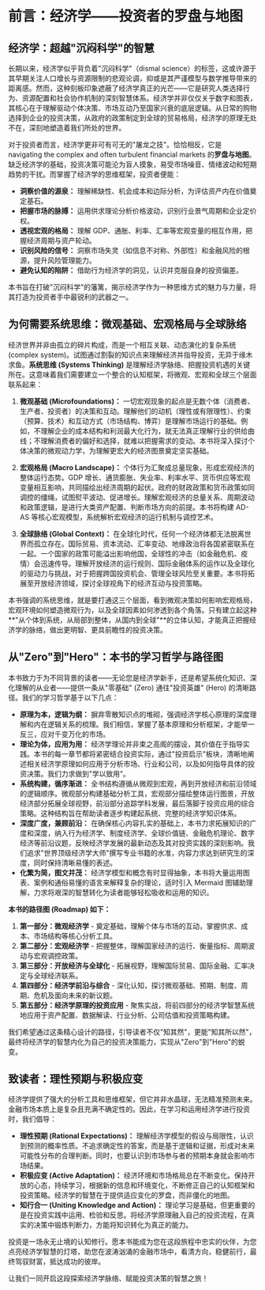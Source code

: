 # 前言：经济学——投资者的罗盘与地图

## 经济学：超越"沉闷科学"的智慧

长期以来，经济学似乎背负着"沉闷科学"（dismal science）的标签，这或许源于其早期关注人口增长与资源限制的悲观论调，抑或是其严谨模型与数学推导带来的距离感。然而，这种刻板印象遮蔽了经济学真正的光芒——它是研究人类选择行为、资源配置和社会协作机制的深刻智慧体系。经济学并非仅仅关乎数字和图表，其核心在于理解驱动个体决策、市场互动乃至国家兴衰的底层逻辑。从日常的购物选择到企业的投资决策，从政府的政策制定到全球的贸易格局，经济学的原理无处不在，深刻地塑造着我们所处的世界。

对于投资者而言，经济学更非可有可无的"屠龙之技"。恰恰相反，它是 navigating the complex and often turbulent financial markets 的**罗盘与地图**。缺乏经济学的基础，投资决策可能沦为盲人摸象，易受市场噪音、情绪波动和短期趋势的干扰。而掌握了经济学的思维框架，投资者便能：

*   **洞察价值的源泉：** 理解稀缺性、机会成本和边际分析，为评估资产内在价值奠定基石。
*   **把握市场的脉搏：** 运用供求理论分析价格波动，识别行业景气周期和企业定价权。
*   **透视宏观的格局：** 理解 GDP、通胀、利率、汇率等宏观变量的相互作用，把握经济周期与资产轮动。
*   **识别风险的信号：** 洞察市场失灵（如信息不对称、外部性）和金融风险的根源，提升风险管理能力。
*   **避免认知的陷阱：** 借助行为经济学的洞见，认识并克服自身的投资偏差。

本书旨在打破"沉闷科学"的藩篱，揭示经济学作为一种思维方式的魅力与力量，将其打造为投资者手中最锐利的武器之一。

## 为何需要系统思维：微观基础、宏观格局与全球脉络

经济世界并非由孤立的碎片构成，而是一个相互关联、动态演化的复杂系统 (complex system)。试图通过割裂的知识点来理解经济并指导投资，无异于缘木求鱼。**系统思维 (Systems Thinking)** 是理解经济学脉络、把握投资机遇的关键所在。这意味着我们需要建立一个整合的认知框架，将微观、宏观和全球三个层面联系起来：

1.  **微观基础 (Microfoundations)：** 一切宏观现象的起点是无数个体（消费者、生产者、投资者）的决策和互动。理解他们的动机（理性或有限理性）、约束（预算、技术）和互动方式（市场结构、博弈）是理解市场运行的基础。例如，不理解企业的成本结构和利润最大化行为，就无法真正理解行业的供给曲线；不理解消费者的偏好和选择，就难以把握需求的变动。本书将深入探讨个体决策的微观动力学，为理解更宏大的经济图景奠定坚实基础。

2.  **宏观格局 (Macro Landscape)：** 个体行为汇聚成总量现象，形成宏观经济的整体运行态势。GDP 增长、通货膨胀、失业率、利率水平、货币供应等宏观变量相互影响，共同描绘出经济周期的起伏。政府的财政政策和货币政策如同调控的缰绳，试图熨平波动、促进增长。理解宏观经济的总量关系、周期波动和政策逻辑，是进行大类资产配置、判断市场方向的前提。本书将构建 AD-AS 等核心宏观模型，系统解析宏观经济的运行机制与调控艺术。

3.  **全球脉络 (Global Context)：** 在全球化时代，任何一个经济体都无法脱离世界而孤立存在。国际贸易、资本流动、汇率变动、地缘政治将各国紧密联系在一起。一个国家的政策可能溢出影响他国，全球性的冲击（如金融危机、疫情）会迅速传导。理解开放经济的运行规则、国际金融体系的运作以及全球化的驱动力与挑战，对于把握跨国投资机会、管理全球风险至关重要。本书将拓展至开放经济领域，探讨全球视角下的经济互动与投资策略。

本书强调的系统思维，就是要打通这三个层面，看到微观决策如何影响宏观格局，宏观环境如何塑造微观行为，以及全球因素如何渗透到各个角落。只有建立起这种**"从个体到系统，从局部到整体，从国内到全球"**的立体认知，才能真正把握经济学的脉络，做出更明智、更具前瞻性的投资决策。

## 从"Zero"到"Hero"：本书的学习哲学与路径图

本书致力于为不同背景的读者——无论您是经济学新手，还是希望系统化知识、深化理解的从业者——提供一条从"零基础" (Zero) 通往"投资英雄" (Hero) 的清晰路径。我们的学习哲学基于以下几点：

*   **原理为本，逻辑为纲：** 摒弃零散知识点的堆砌，强调经济学核心原理的深度理解和内在逻辑关系的梳理。我们相信，掌握了基本原理和分析框架，才能举一反三，应对千变万化的市场。
*   **理论为体，应用为用：** 经济学理论并非束之高阁的摆设，其价值在于指导实践。本书的每一章节都将紧密结合投资实际，通过"投资启示"板块，清晰地阐述相关经济学原理如何应用于分析市场、行业和公司，以及如何指导具体的投资决策。我们力求做到"学以致用"。
*   **系统构建，循序渐进：** 全书结构遵循从微观到宏观，再到开放经济和前沿领域的逻辑顺序。微观部分构建基础分析工具，宏观部分描绘整体运行图景，开放经济部分拓展全球视野，前沿部分追踪学科发展，最后落脚于投资应用的综合策略。这种结构旨在帮助读者逐步构建起系统、完整的经济学知识体系。
*   **深度广度，兼顾前沿：** 在确保核心内容扎实的基础上，本书力求拓展知识的广度和深度，纳入行为经济学、制度经济学、全球价值链、金融危机理论、数字经济等前沿议题，反映经济学发展的最新动态及其对投资实践的深刻影响。我们追求"世界顶级经济学大师"撰写专业书籍的水准，内容力求达到研究生的深度，同时保持清晰易懂的表述。
*   **化繁为简，图文并茂：** 经济学模型和概念有时显得抽象，本书将大量运用图表、案例和通俗易懂的语言来解释复杂的理论，适时引入 Mermaid 图辅助理解，力求将艰深的智慧转化为读者能够轻松吸收和运用的知识。

**本书的路径图 (Roadmap) 如下：**

1.  **第一部分：微观经济学** - 奠定基础，理解个体与市场的互动，掌握供求、成本、市场结构等核心分析工具。
2.  **第二部分：宏观经济学** - 把握整体，理解国家经济的运行、衡量指标、周期波动与宏观调控政策。
3.  **第三部分：开放经济与全球化** - 拓展视野，理解国际贸易、国际金融、汇率决定与全球经济联系。
4.  **第四部分：经济学前沿与综合** - 深化认知，探讨微观基础、预期、制度、周期、危机及面向未来的新议题。
5.  **第五部分：经济学原理的投资应用** - 聚焦实战，将前四部分的经济学智慧系统地应用于资产配置、数据解读、行业分析、公司估值和投资策略构建。

我们希望通过这条精心设计的路径，引导读者不仅"知其然"，更能"知其所以然"，最终将经济学的智慧内化为自己的投资决策能力，实现从"Zero"到"Hero"的蜕变。

## 致读者：理性预期与积极应变

经济学提供了强大的分析工具和思维框架，但它并非水晶球，无法精准预测未来。金融市场本质上是复杂且充满不确定性的。因此，在学习和运用经济学进行投资时，我们倡导：

*   **理性预期 (Rational Expectations)：** 理解经济学模型的假设与局限性，认识到预测的概率性质。不追求确定性的答案，而是基于逻辑和证据，形成对未来可能性分布的合理判断。同时，也要认识到市场参与者的预期本身就会影响市场结果。
*   **积极应变 (Active Adaptation)：** 经济环境和市场格局总在不断变化。保持开放的心态，持续学习，根据新的信息和环境变化，不断修正自己的认知框架和投资策略。经济学的智慧在于提供适应变化的罗盘，而非僵化的地图。
*   **知行合一 (Uniting Knowledge and Action)：** 理论学习是基础，但更重要的是在投资实践中运用、检验和反思。将经济学原理融入自己的投资流程，在真实的决策中锻炼判断力，方能将知识转化为真正的能力。

投资是一场永无止境的认知修行。愿本书能成为您在这段旅程中忠实的伙伴，为您点亮经济学智慧的灯塔，助您在波涛汹涌的金融市场中，看清方向，稳健前行，最终驾驭财富，抵达成功的彼岸。

让我们一同开启这段探索经济学脉络、赋能投资决策的智慧之旅！ 